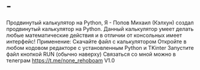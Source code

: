 # -
Продвинутый калькулятор на Python,
Я - Попов Михаил (Кэлхун) создал продвинутый калькулятор на Python.
Данный калькулятор умеет делать любые математические действия и в отличии от консольных имеет интерфейс!
Применение:
Скачайте файл с калькулятором
Откройте в любом кодовом редакторе с установленным Python и TKinter
Запустите файл кнопкой RUN (обычно наверху)
Связаться со мной можно в телеграм
https://t.me/none_rehoboam
V1.0
